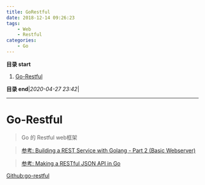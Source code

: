 ```yaml
---
title: GoRestful
date: 2018-12-14 09:26:23
tags: 
    - Web
    - Restful
categories: 
    - Go
---
```


**目录 start**

1. [Go-Restful](#go-restful)

**目录 end**|_2020-04-27 23:42_|
****************************************
# Go-Restful
> Go 的 Restful web框架


> [参考: Building a REST Service with Golang - Part 2 (Basic Webserver)](https://stevenwhite.com/building-a-rest-service-with-golang-2/)

> [参考: Making a RESTful JSON API in Go](https://thenewstack.io/make-a-restful-json-api-go/)

[Github:go-restful](https://github.com/emicklei/go-restful)

